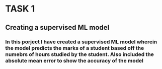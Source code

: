 # TASK 1
## Creating a supervised ML model

### In this porject I have created a supervised ML model wherein the model predicts the marks of a student based off the numebrs of hours studied by the student. Also included the absolute mean error to show the accuracy of the model
